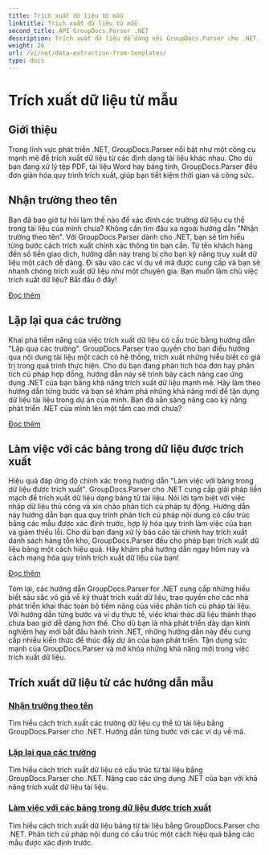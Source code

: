 ```yaml
---
title: Trích xuất dữ liệu từ mẫu
linktitle: Trích xuất dữ liệu từ mẫu
second_title: API GroupDocs.Parser .NET
description: Trích xuất dữ liệu dễ dàng với GroupDocs.Parser cho .NET. Tìm hiểu cách truy xuất các trường cụ thể, lặp qua dữ liệu và làm việc với các bảng trong nội dung được trích xuất.
weight: 26
url: /vi/net/data-extraction-from-templates/
type: docs
---
```

# Trích xuất dữ liệu từ mẫu


## Giới thiệu

Trong lĩnh vực phát triển .NET, GroupDocs.Parser nổi bật như một công cụ mạnh mẽ để trích xuất dữ liệu từ các định dạng tài liệu khác nhau. Cho dù bạn đang xử lý tệp PDF, tài liệu Word hay bảng tính, GroupDocs.Parser đều đơn giản hóa quy trình trích xuất, giúp bạn tiết kiệm thời gian và công sức.

## Nhận trường theo tên

Bạn đã bao giờ tự hỏi làm thế nào để xác định các trường dữ liệu cụ thể trong tài liệu của mình chưa? Không cần tìm đâu xa ngoài hướng dẫn "Nhận trường theo tên". Với GroupDocs.Parser dành cho .NET, bạn sẽ tìm hiểu từng bước cách trích xuất chính xác thông tin bạn cần. Từ tên khách hàng đến số tiền giao dịch, hướng dẫn này trang bị cho bạn kỹ năng truy xuất dữ liệu một cách dễ dàng. Đi sâu vào các ví dụ về mã được cung cấp và bạn sẽ nhanh chóng trích xuất dữ liệu như một chuyên gia. Bạn muốn làm chủ việc trích xuất dữ liệu? Bắt đầu ở đây!

[Đọc thêm](./get-field-by-name/)

## Lặp lại qua các trường

Khai phá tiềm năng của việc trích xuất dữ liệu có cấu trúc bằng hướng dẫn "Lặp qua các trường". GroupDocs.Parser trao quyền cho bạn điều hướng qua nội dung tài liệu một cách có hệ thống, trích xuất những hiểu biết có giá trị trong quá trình thực hiện. Cho dù bạn đang phân tích hóa đơn hay phân tích cú pháp hợp đồng, hướng dẫn này sẽ trình bày cách nâng cao ứng dụng .NET của bạn bằng khả năng trích xuất dữ liệu mạnh mẽ. Hãy làm theo hướng dẫn từng bước và bạn sẽ khám phá những khả năng mới để tận dụng dữ liệu tài liệu trong dự án của mình. Bạn đã sẵn sàng nâng cao kỹ năng phát triển .NET của mình lên một tầm cao mới chưa?

[Đọc thêm](./iterate-through-fields/)

## Làm việc với các bảng trong dữ liệu được trích xuất

Hiệu quả đáp ứng độ chính xác trong hướng dẫn "Làm việc với bảng trong dữ liệu được trích xuất". GroupDocs.Parser cho .NET cung cấp giải pháp liền mạch để trích xuất dữ liệu dạng bảng từ tài liệu. Nói lời tạm biệt với việc nhập dữ liệu thủ công và xin chào phân tích cú pháp tự động. Hướng dẫn này hướng dẫn bạn qua quy trình phân tích cú pháp nội dung có cấu trúc bằng các mẫu được xác định trước, hợp lý hóa quy trình làm việc của bạn và giảm thiểu lỗi. Cho dù bạn đang xử lý báo cáo tài chính hay trích xuất danh sách hàng tồn kho, GroupDocs.Parser đều cho phép bạn trích xuất dữ liệu bảng một cách hiệu quả. Hãy khám phá hướng dẫn ngay hôm nay và cách mạng hóa quy trình trích xuất dữ liệu của bạn!

[Đọc thêm](./working-with-tables-in-extracted-data/)

Tóm lại, các hướng dẫn GroupDocs.Parser for .NET cung cấp những hiểu biết sâu sắc vô giá về kỹ thuật trích xuất dữ liệu, trao quyền cho các nhà phát triển khai thác toàn bộ tiềm năng của việc phân tích cú pháp tài liệu. Với hướng dẫn từng bước và ví dụ thực tế, việc khai thác dữ liệu thành thạo chưa bao giờ dễ dàng hơn thế. Cho dù bạn là nhà phát triển dày dạn kinh nghiệm hay mới bắt đầu hành trình .NET, những hướng dẫn này đều cung cấp nhiều kiến thức để thúc đẩy dự án của bạn phát triển. Tận dụng sức mạnh của GroupDocs.Parser và mở khóa những khả năng mới trong việc trích xuất dữ liệu.
## Trích xuất dữ liệu từ các hướng dẫn mẫu
### [Nhận trường theo tên](./get-field-by-name/)
Tìm hiểu cách trích xuất các trường dữ liệu cụ thể từ tài liệu bằng GroupDocs.Parser cho .NET. Hướng dẫn từng bước với các ví dụ về mã.
### [Lặp lại qua các trường](./iterate-through-fields/)
Tìm hiểu cách trích xuất dữ liệu có cấu trúc từ tài liệu bằng GroupDocs.Parser cho .NET. Nâng cao các ứng dụng .NET của bạn với khả năng trích xuất dữ liệu tài liệu.
### [Làm việc với các bảng trong dữ liệu được trích xuất](./working-with-tables-in-extracted-data/)
Tìm hiểu cách trích xuất dữ liệu bảng từ tài liệu bằng GroupDocs.Parser cho .NET. Phân tích cú pháp nội dung có cấu trúc một cách hiệu quả bằng các mẫu được xác định trước.